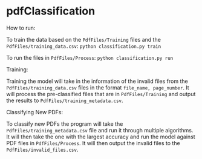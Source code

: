 # pdfClassification

How to run:

To train the data based on the `PdfFiles/Training` files and the `PdfFiles/training_data.csv`:
`python classification.py train`

To run the files in `PdfFiles/Process`:
`python classification.py run`

Training:

Training the model will take in the information of the invalid files from the `PdfFiles/training_data.csv` files in the format `file_name, page_number`. It will process the pre-classified files that are in `PdfFiles/Training` and output the results to `PdfFiles/training_metadata.csv`.

Classifying New PDFs:

To classify new PDFs the program will take the `PdfFiles/training_metadata.csv` file and run it through multiple algorithms. It will then take the one with the largest accuracy and run the model against PDF files in `PdfFiles/Process`. It will then output the invalid files to the `PdfFiles/invalid_files.csv`.